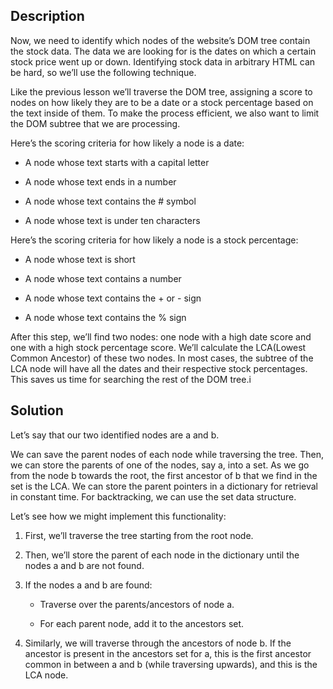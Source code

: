 ## Description

Now, we need to identify which nodes of the website’s DOM tree contain the stock data. The data we are looking for is the dates on which a certain stock price went up or down. Identifying stock data in arbitrary HTML can be hard, so we’ll use the following technique.

Like the previous lesson we’ll traverse the DOM tree, assigning a score to nodes on how likely they are to be a date or a stock percentage based on the text inside of them. To make the process efficient, we also want to limit the DOM subtree that we are processing.

Here’s the scoring criteria for how likely a node is a date:

* A node whose text starts with a capital letter

* A node whose text ends in a number

* A node whose text contains the # symbol

* A node whose text is under ten characters

Here’s the scoring criteria for how likely a node is a stock percentage:

* A node whose text is short

* A node whose text contains a number

* A node whose text contains the + or - sign

* A node whose text contains the % sign

After this step, we’ll find two nodes: one node with a high date score and one with a high stock percentage score. We’ll calculate the LCA(Lowest Common Ancestor) of these two nodes. In most cases, the subtree of the LCA node will have all the dates and their respective stock percentages. This saves us time for searching the rest of the DOM tree.i


## Solution

Let’s say that our two identified nodes are a and b.

We can save the parent nodes of each node while traversing the tree. Then, we can store the parents of one of the nodes, say a, into a set. As we go from the node b towards the root, the first ancestor of b that we find in the set is the LCA. We can store the parent pointers in a dictionary for retrieval in constant time. For backtracking, we can use the set data structure.

Let’s see how we might implement this functionality:

1. First, we’ll traverse the tree starting from the root node.

2. Then, we’ll store the parent of each node in the dictionary until the nodes a and b are not found.

3. If the nodes a and b are found:

	* Traverse over the parents/ancestors of node a.

	* For each parent node, add it to the ancestors set.

4. Similarly, we will traverse through the ancestors of node b. If the ancestor is present in the ancestors set for a, this is the first ancestor common in between a and b (while traversing upwards), and this is the LCA node.
